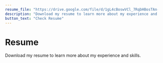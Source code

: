 ```yaml
---
resume_file: "https://drive.google.com/file/d/1gL4cBoswVCl_7RqbHBosTAn-0enRXaQ8/view?usp=drive_link"
description: "Download my resume to learn more about my experience and skills"
button_text: "Check Resume"
---
```


# Resume

Download my resume to learn more about my experience and skills.
